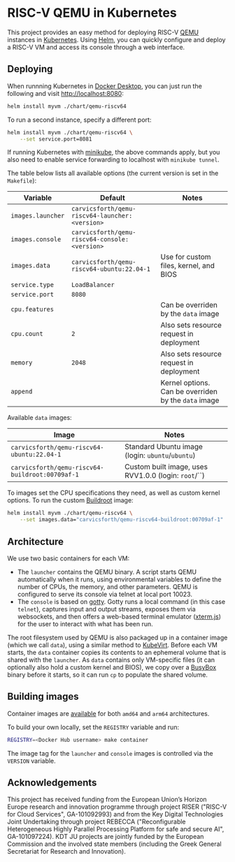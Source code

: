 # RISC-V QEMU in Kubernetes

This project provides an easy method for deploying RISC-V [QEMU](https://www.qemu.org) instances in [Kubernetes](https://kubernetes.io). Using [Helm](https://helm.sh), you can quickly configure and deploy a RISC-V VM and access its console through a web interface.

## Deploying

When runnning Kubernetes in [Docker Desktop](https://www.docker.com/products/docker-desktop/), you can just run the following and visit [http://localhost:8080](http://localhost:8080):

```bash
helm install myvm ./chart/qemu-riscv64
```

To run a second instance, specify a different port:

```bash
helm install myvm ./chart/qemu-riscv64 \
    --set service.port=8081
```

If running Kubernetes with [minikube](https://minikube.sigs.k8s.io/), the above commands apply, but you also need to enable service forwarding to localhost with `minikube tunnel`.

The table below lists all available options (the current version is set in the `Makefile`):

| Variable          | Default                                            | Notes                                                |
|-------------------|----------------------------------------------------|------------------------------------------------------|
| `images.launcher` | `carvicsforth/qemu-riscv64-launcher:<version>`     |                                                      |
| `images.console`  | `carvicsforth/qemu-riscv64-console:<version>`      |                                                      |
| `images.data`     | `carvicsforth/qemu-riscv64-ubuntu:22.04-1`         | Use for custom files, kernel, and BIOS               |
| `service.type`    | `LoadBalancer`                                     |                                                      |
| `service.port`    | `8080`                                             |                                                      |
| `cpu.features`    |                                                    | Can be overriden by the `data` image                 |
| `cpu.count`       | `2`                                                | Also sets resource request in deployment             |
| `memory`          | `2048`                                             | Also sets resource request in deployment             |
| `append`          |                                                    | Kernel options. Can be overriden by the `data` image |

Available `data` images:

| Image                                           | Notes                                                |
|-------------------------------------------------|------------------------------------------------------|
| `carvicsforth/qemu-riscv64-ubuntu:22.04-1`      | Standard Ubuntu image (login: `ubuntu`/`ubuntu`)     |
| `carvicsforth/qemu-riscv64-buildroot:00709af-1` | Custom built image, uses RVV1.0.0 (login: `root`/``) |

To images set the CPU specifications they need, as well as custom kernel options.
To run the custom [Buildroot](https://buildroot.org) image:

```bash
helm install myvm ./chart/qemu-riscv64 \
    --set images.data="carvicsforth/qemu-riscv64-buildroot:00709af-1"
```

## Architecture

We use two basic containers for each VM:
* The `launcher` contains the QEMU binary. A script starts QEMU automatically when it runs, using environmental variables to define the number of CPUs, the memory, and other parameters. QEMU is configured to serve its console via telnet at local port 10023.
* The `console` is based on [gotty](https://github.com/sorenisanerd/gotty). Gotty runs a local command (in this case `telnet`), captures input and output streams, exposes them via websockets, and then offers a web-based terminal emulator ([xterm.js](https://github.com/xtermjs/xterm.js)) for the user to interact with what has been run.

The root filesystem used by QEMU is also packaged up in a container image (which we call `data`), using a similar method to [KubeVirt](https://github.com/kubevirt/kubevirt). Before each VM starts, the `data` container copies its contents to an ephemeral volume that is shared with the `launcher`. As `data` contains only VM-specific files (it can optionally also hold a custom kernel and BIOS), we copy over a [BusyBox](https://busybox.net) binary before it starts, so it can run `cp` to populate the shared volume.

## Building images

Container images are [available](https://hub.docker.com/r/carvicsforth/) for both `amd64` and `arm64` architectures.

To build your own locally, set the `REGISTRY` variable and run:
```bash
REGISTRY=<Docker Hub username> make container
```

The image tag for the `launcher` and `console` images is controlled via the `VERSION` variable.

## Acknowledgements

This project has received funding from the European Union’s Horizon Europe research and innovation programme through project RISER ("RISC-V for Cloud Services", GA-101092993) and from the Key Digital Technologies Joint Undertaking through project REBECCA ("Reconfigurable Heterogeneous Highly Parallel Processing Platform for safe and secure AI", GA-101097224). KDT JU projects are jointly funded by the European Commission and the involved state members (including the Greek General Secretariat for Research and Innovation).
